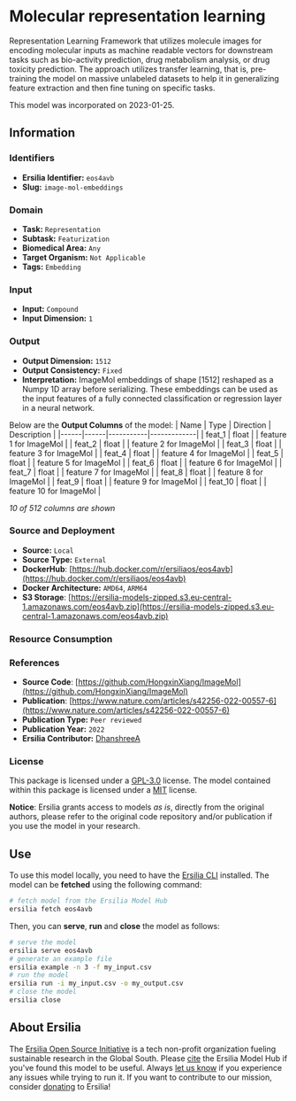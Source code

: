 # Molecular representation learning

Representation Learning Framework that utilizes molecule images for encoding molecular inputs as machine readable vectors for downstream tasks such as bio-activity prediction, drug metabolism analysis, or drug toxicity prediction. The approach utilizes transfer learning, that is, pre-training the model on massive unlabeled datasets to help it in generalizing feature extraction and then fine tuning on specific tasks.

This model was incorporated on 2023-01-25.

## Information
### Identifiers
- **Ersilia Identifier:** `eos4avb`
- **Slug:** `image-mol-embeddings`

### Domain
- **Task:** `Representation`
- **Subtask:** `Featurization`
- **Biomedical Area:** `Any`
- **Target Organism:** `Not Applicable`
- **Tags:** `Embedding`

### Input
- **Input:** `Compound`
- **Input Dimension:** `1`

### Output
- **Output Dimension:** `1512`
- **Output Consistency:** `Fixed`
- **Interpretation:** ImageMol embeddings of shape [1512] reshaped as a Numpy 1D array before serializing. These embeddings can be used as the input features of a fully connected classification or regression layer in a neural network.

Below are the **Output Columns** of the model:
| Name | Type | Direction | Description |
|------|------|-----------|-------------|
| feat_1 | float |  | feature 1 for ImageMol |
| feat_2 | float |  | feature 2 for ImageMol |
| feat_3 | float |  | feature 3 for ImageMol |
| feat_4 | float |  | feature 4 for ImageMol |
| feat_5 | float |  | feature 5 for ImageMol |
| feat_6 | float |  | feature 6 for ImageMol |
| feat_7 | float |  | feature 7 for ImageMol |
| feat_8 | float |  | feature 8 for ImageMol |
| feat_9 | float |  | feature 9 for ImageMol |
| feat_10 | float |  | feature 10 for ImageMol |

_10 of 512 columns are shown_
### Source and Deployment
- **Source:** `Local`
- **Source Type:** `External`
- **DockerHub**: [https://hub.docker.com/r/ersiliaos/eos4avb](https://hub.docker.com/r/ersiliaos/eos4avb)
- **Docker Architecture:** `AMD64`, `ARM64`
- **S3 Storage**: [https://ersilia-models-zipped.s3.eu-central-1.amazonaws.com/eos4avb.zip](https://ersilia-models-zipped.s3.eu-central-1.amazonaws.com/eos4avb.zip)

### Resource Consumption


### References
- **Source Code**: [https://github.com/HongxinXiang/ImageMol](https://github.com/HongxinXiang/ImageMol)
- **Publication**: [https://www.nature.com/articles/s42256-022-00557-6](https://www.nature.com/articles/s42256-022-00557-6)
- **Publication Type:** `Peer reviewed`
- **Publication Year:** `2022`
- **Ersilia Contributor:** [DhanshreeA](https://github.com/DhanshreeA)

### License
This package is licensed under a [GPL-3.0](https://github.com/ersilia-os/ersilia/blob/master/LICENSE) license. The model contained within this package is licensed under a [MIT](LICENSE) license.

**Notice**: Ersilia grants access to models _as is_, directly from the original authors, please refer to the original code repository and/or publication if you use the model in your research.


## Use
To use this model locally, you need to have the [Ersilia CLI](https://github.com/ersilia-os/ersilia) installed.
The model can be **fetched** using the following command:
```bash
# fetch model from the Ersilia Model Hub
ersilia fetch eos4avb
```
Then, you can **serve**, **run** and **close** the model as follows:
```bash
# serve the model
ersilia serve eos4avb
# generate an example file
ersilia example -n 3 -f my_input.csv
# run the model
ersilia run -i my_input.csv -o my_output.csv
# close the model
ersilia close
```

## About Ersilia
The [Ersilia Open Source Initiative](https://ersilia.io) is a tech non-profit organization fueling sustainable research in the Global South.
Please [cite](https://github.com/ersilia-os/ersilia/blob/master/CITATION.cff) the Ersilia Model Hub if you've found this model to be useful. Always [let us know](https://github.com/ersilia-os/ersilia/issues) if you experience any issues while trying to run it.
If you want to contribute to our mission, consider [donating](https://www.ersilia.io/donate) to Ersilia!
